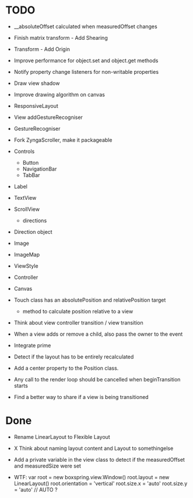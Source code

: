 TODO
================================================================================

- __absoluteOffset calculated when measuredOffset changes

- Finish matrix transform - Add Shearing

- Transform - Add Origin

- Improve performance for object.set and object.get methods

- Notify property change listeners for non-writable properties

- Draw view shadow

- Improve drawing algorithm on canvas

- ResponsiveLayout

- View addGestureRecogniser

- GestureRecogniser

- Fork ZyngaScroller, make it packageable

- Controls
    - Button
    - NavigationBar
    - TabBar

- Label

- TextView

- ScrollView
    - directions

- Direction object

- Image
- ImageMap

- ViewStyle

- Controller

- Canvas

- Touch class has an absolutePosition and relativePosition target
    - method to calculate position relative to a view

- Think about view controller transition / view transition

- When a view adds or remove a child, also pass the owner to the event

- Integrate prime

- Detect if the layout has to be entirely recalculated

- Add a center property to the Position class.

- Any call to the render loop should be cancelled when beginTransition starts

- Find a better way to share if a view is being transitioned


Done
================================================================================

- Rename LinearLayout to Flexible Layout
- X Think about naming layout content and Layout to somethingelse
- Add a private variable in the view class to detect if the measuredOffset and measuredSize were set

- WTF:
            var root = new boxspring.view.Window()
            root.layout = new LinearLayout()
            root.orientation = 'vertical'
            root.size.x = 'auto'
            root.size.y = 'auto' // AUTO ?